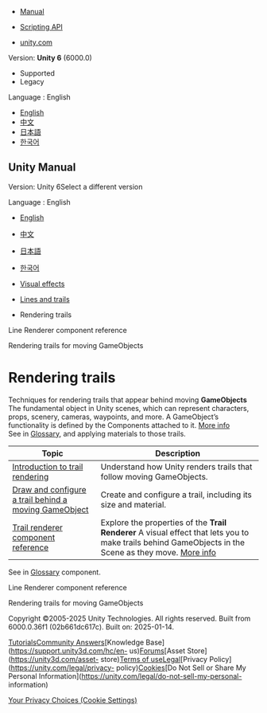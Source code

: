 [](https://docs.unity3d.com)

  * [Manual](../Manual/index.html)
  * [Scripting API](../ScriptReference/index.html)

  * [unity.com](https://unity.com/)

Version: **Unity 6** (6000.0)

  * Supported
  * Legacy

Language : English

  * [English](/Manual/rendering-trails.html)
  * [中文](/cn/current/Manual/rendering-trails.html)
  * [日本語](/ja/current/Manual/rendering-trails.html)
  * [한국어](/kr/current/Manual/rendering-trails.html)

[](https://docs.unity3d.com)

## Unity Manual

Version: Unity 6Select a different version

Language : English

  * [English](/Manual/rendering-trails.html)
  * [中文](/cn/current/Manual/rendering-trails.html)
  * [日本語](/ja/current/Manual/rendering-trails.html)
  * [한국어](/kr/current/Manual/rendering-trails.html)

  * [Visual effects](visual-effects.html)
  * [Lines and trails](visual-effects-lines-trails-billboards.html)
  * Rendering trails

[](class-LineRenderer.html)

Line Renderer component reference

[](trail-rendering-introduction.html)

Rendering trails for moving GameObjects

# Rendering trails

Techniques for rendering trails that appear behind moving **GameObjects** The
fundamental object in Unity scenes, which can represent characters, props,
scenery, cameras, waypoints, and more. A GameObject’s functionality is defined
by the Components attached to it. [More info](class-GameObject.html)  
See in [Glossary](Glossary.html#GameObject), and applying materials to those
trails.

**Topic** | **Description**  
---|---  
[Introduction to trail rendering](trail-rendering-introduction.html) | Understand how Unity renders trails that follow moving GameObjects.  
[Draw and configure a trail behind a moving GameObject](draw-configure-trail-behind-moving-gameobject.html) | Create and configure a trail, including its size and material.  
[Trail renderer component reference](class-TrailRenderer.html) | Explore the properties of the **Trail Renderer** A visual effect that lets you to make trails behind GameObjects in the Scene as they move. [More info](class-TrailRenderer.html)  
See in [Glossary](Glossary.html#TrailRenderer) component.  
  
[](class-LineRenderer.html)

Line Renderer component reference

[](trail-rendering-introduction.html)

Rendering trails for moving GameObjects

Copyright ©2005-2025 Unity Technologies. All rights reserved. Built from
6000.0.36f1 (02b661dc617c). Built on: 2025-01-14.

[Tutorials](https://learn.unity.com/)[Community
Answers](https://answers.unity3d.com)[Knowledge
Base](https://support.unity3d.com/hc/en-
us)[Forums](https://forum.unity3d.com)[Asset Store](https://unity3d.com/asset-
store)[Terms of
use](https://docs.unity3d.com/Manual/TermsOfUse.html)[Legal](https://unity.com/legal)[Privacy
Policy](https://unity.com/legal/privacy-
policy)[Cookies](https://unity.com/legal/cookie-policy)[Do Not Sell or Share
My Personal Information](https://unity.com/legal/do-not-sell-my-personal-
information)

[Your Privacy Choices (Cookie Settings)](javascript:void\(0\);)

